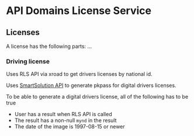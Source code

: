 # API Domains License Service

## Licenses

A license has the following parts: ...

### Driving license

Uses RLS API via xroad to get drivers licenses by national id.

Uses [SmartSolution API](https://app.gitbook.com/@smartsolutions/s/smart-solutions-drivers-license/drivers-license#generate-drivers-license-v2) to generate pkpass for digital drivers licenses.

To be able to generate a digital drivers license, all of the following has to be true

- User has a result when RLS API is called
- The result has a non-null `mynd` in the result
- The date of the image is 1997-08-15 or newer
